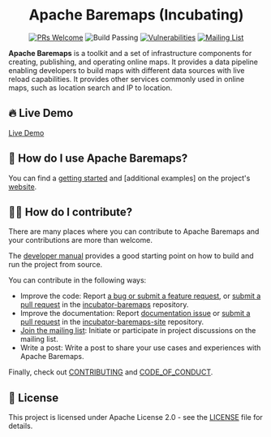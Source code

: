 <!--
Licensed to the Apache Software Foundation (ASF) under one or more
contributor license agreements.  See the NOTICE file distributed with
this work for additional information regarding copyright ownership.
The ASF licenses this file to you under the Apache License, Version 2.0
(the "License"); you may not use this file except in compliance with
the License.  You may obtain a copy of the License at

http://www.apache.org/licenses/LICENSE-2.0

Unless required by applicable law or agreed to in writing, software
distributed under the License is distributed on an "AS IS" BASIS,
WITHOUT WARRANTIES OR CONDITIONS OF ANY KIND, either express or implied.
See the License for the specific language governing permissions and
limitations under the License.
-->
<div align="center">

# Apache Baremaps (Incubating)

[![PRs Welcome](https://img.shields.io/badge/PRs-welcome-brightgreen.svg?style=flat&logo=github&color=2370ff&labelColor=454545)](http://makeapullrequest.com)
![Build Passing](https://github.com/baremaps/baremaps/actions/workflows/build.yml/badge.svg)
[![Vulnerabilities](https://sonarcloud.io/api/project_badges/measure?project=apache_baremaps&metric=vulnerabilities)](https://sonarcloud.io/project/overview?id=apache_baremaps)
[![Mailing List](https://img.shields.io/badge/Apache-dev_mailing_list-success.svg?logo=apache)](https://lists.apache.org/list.html?dev@baremaps.apache.org)

</div>

**Apache Baremaps** is a toolkit and a set of infrastructure components for creating, publishing, and operating online maps. It provides a data pipeline enabling developers to build maps with different data sources with live reload capabilities. It provides other services commonly used in online maps, such as location search and IP to location.

## 🔥 Live Demo

[Live Demo](https://demo.baremaps.com/)

## 📖 How do I use Apache Baremaps?

You can find a [getting started](https://baremaps.apache.org/documentation/getting-started/) and [additional examples] on the project's [website](https://baremaps.apache.org/).

## 👩‍💻 How do I contribute?

There are many places where you can contribute to Apache Baremaps and your contributions are more than welcome.

The [developer manual](https://baremaps.apache.org/documentation/additional-examples/) provides a good starting point on how to build and run the project from source.

You can contribute in the following ways:
- Improve the code: Report [a bug or submit a feature request](https://github.com/apache/incubator-baremaps/issues), or [submit a pull request](https://github.com/apache/incubator-baremaps/pulls) in the [incubator-baremaps](https://github.com/apache/incubator-baremaps/) repository.
- Improve the documentation: Report [documentation issue](https://github.com/apache/incubator-baremaps-site/issues) or [submit a pull request](https://github.com/apache/incubator-baremaps-site/pulls) in the [incubator-baremaps-site](https://github.com/apache/incubator-baremaps-site/) repository.
- [Join the mailing list](https://lists.apache.org/list.html?dev@baremaps.apache.org): Initiate or participate in project discussions on the mailing list.
- Write a post: Write a post to share your use cases and experiences with Apache Baremaps.

Finally, check out [CONTRIBUTING](CONTRIBUTING.md) and [CODE_OF_CONDUCT](CODE_OF_CONDUCT.md).

## 📄 License

This project is licensed under Apache License 2.0 - see the [LICENSE](LICENSE) file for details.
